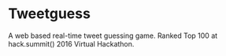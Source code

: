 # Tweetguess

A web based real-time tweet guessing game.
Ranked Top 100 at hack.summit() 2016 Virtual Hackathon.

